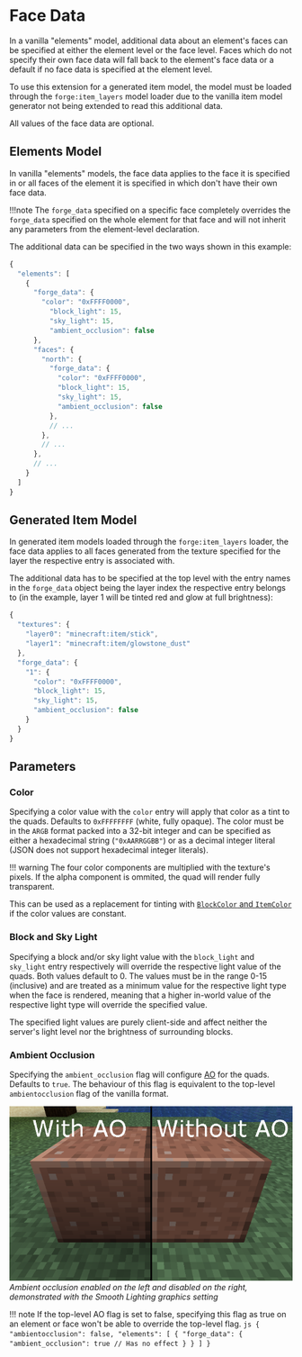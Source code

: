 Face Data
=========

In a vanilla "elements" model, additional data about an element's faces can be specified at either the element level or the face level. Faces which do not specify their own face data will fall back to the element's face data or a default if no face data is specified at the element level.

To use this extension for a generated item model, the model must be loaded through the `forge:item_layers` model loader due to the vanilla item model generator not being extended to read this additional data.

All values of the face data are optional.

Elements Model
--------------

In vanilla "elements" models, the face data applies to the face it is specified in or all faces of the element it is specified in which don't have their own face data.

!!!note
    The `forge_data` specified on a specific face completely overrides the `forge_data` specified on the whole element for that face and will not inherit any parameters from the element-level declaration.

The additional data can be specified in the two ways shown in this example:
```js
{
  "elements": [
    {
      "forge_data": {
        "color": "0xFFFF0000",
          "block_light": 15,
          "sky_light": 15,
          "ambient_occlusion": false
      },
      "faces": {
        "north": {
          "forge_data": {
            "color": "0xFFFF0000",
            "block_light": 15,
            "sky_light": 15,
            "ambient_occlusion": false
          },
          // ...
        },
        // ...
      },
      // ...
    }
  ]
}
```

Generated Item Model
--------------------

In generated item models loaded through the `forge:item_layers` loader, the face data applies to all faces generated from the texture specified for the layer the respective entry is associated with.

The additional data has to be specified at the top level with the entry names in the `forge_data` object being the layer index the respective entry belongs to (in the example, layer 1 will be tinted red and glow at full brightness):
```js
{
  "textures": {
    "layer0": "minecraft:item/stick",
    "layer1": "minecraft:item/glowstone_dust"
  },
  "forge_data": {
    "1": {
      "color": "0xFFFF0000",
      "block_light": 15,
      "sky_light": 15,
      "ambient_occlusion": false
    }
  }
}
```

Parameters
----------

### Color

Specifying a color value with the `color` entry will apply that color as a tint to the quads. Defaults to `0xFFFFFFFF` (white, fully opaque). The color must be in the `ARGB` format packed into a 32-bit integer and can be specified as either a hexadecimal string (`"0xAARRGGBB"`) or as a decimal integer literal (JSON does not support hexadecimal integer literals).

!!! warning
    The four color components are multiplied with the texture's pixels. If the alpha component is ommited, the quad will render fully transparent.

This can be used as a replacement for tinting with [`BlockColor` and `ItemColor`][tinting] if the color values are constant.

### Block and Sky Light

Specifying a block and/or sky light value with the `block_light` and `sky_light` entry respectively will override the respective light value of the quads. Both values default to 0. The values must be in the range 0-15 (inclusive) and are treated as a minimum value for the respective light type when the face is rendered, meaning that a higher in-world value of the respective light type will override the specified value.

The specified light values are purely client-side and affect neither the server's light level nor the brightness of surrounding blocks.

### Ambient Occlusion

Specifying the `ambient_occlusion` flag will configure [AO] for the quads. Defaults to `true`. The behaviour of this flag is equivalent to the top-level `ambientocclusion` flag of the vanilla format.

![Ambient occlusion in action](./ambientocclusion_annotated.png)  
*Ambient occlusion enabled on the left and disabled on the right, demonstrated with the Smooth Lighting graphics setting*

!!! note
    If the top-level AO flag is set to false, specifying this flag as true on an element or face won't be able to override the top-level flag.
    ```js
    {
      "ambientocclusion": false,
      "elements": [
        {
          "forge_data": {
            "ambient_occlusion": true // Has no effect
          }
        }
      ]
    }
    ```

[tinting]: ../../resources/client/models/tinting.md
[AO]: https://en.wikipedia.org/wiki/Ambient_occlusion
[ao_img]: ./ambientocclusion_annotated.png
